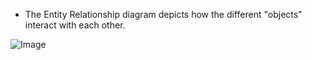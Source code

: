 * The Entity Relationship diagram depicts how the different "objects" interact with each other.
  
![Image](https://github.com/DiegoFraR/swe3313Project/assets/136942042/7a4aa74e-e196-4972-8c17-7b8a670571dc)

